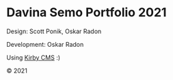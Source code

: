 # Davina Semo Portfolio 2021

Design: Scott Ponik, Oskar Radon

Development: Oskar Radon

Using [Kirby CMS](https://getkirby.com) :)

&copy; 2021
